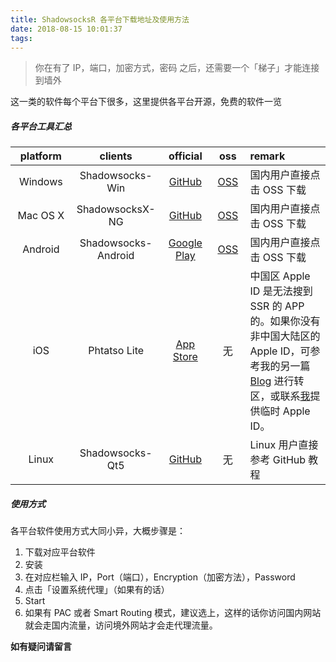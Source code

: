 ```yaml
---
title: ShadowsocksR 各平台下载地址及使用方法
date: 2018-08-15 10:01:37
tags:
---
```


> 你在有了 IP，端口，加密方式，密码 之后，还需要一个「梯子」才能连接到墙外

这一类的软件每个平台下很多，这里提供各平台开源，免费的软件一览

##### 各平台工具汇总

<style>
table th:nth-of-type(1) {
    width: 100px;
}
table th:nth-of-type(2) {
    width: 100px;
}
table th:nth-of-type(3) {
    width: 80px;
}
table th:nth-of-type(4) {
    width: 50px;
}
table th:nth-of-type(5) {
    width: 200px;
}
</style>

platform | clients | official | oss | remark
:---: | :---: | :---: | :---: | :---
Windows | Shadowsocks-Win | [GitHub](https://github.com/shadowsocks/shadowsocks-windows/releases) | [OSS](https://timeline229-image.oss-cn-hangzhou.aliyuncs.com/ssr-clients/Shadowsocks-2.exe) | 国内用户直接点击 OSS 下载
Mac OS X | ShadowsocksX-NG | [GitHub](https://github.com/shadowsocks/ShadowsocksX-NG/releases) | [OSS](https://timeline229-image.oss-cn-hangzhou.aliyuncs.com/ssr-clients/ShadowsocksX-NG.app.zip) | 国内用户直接点击 OSS 下载
Android | Shadowsocks-Android | [Google Play](https://play.google.com/store/apps/details?id=com.github.shadowsocks) | [OSS](https://timeline229-image.oss-cn-hangzhou.aliyuncs.com/ssr-clients/Shadowsocks.apk) | 国内用户直接点击 OSS 下载
iOS | Phtatso Lite | [App Store](https://itunes.apple.com/us/app/wingy-http-s-socks5-proxy-utility/id1178584911) | 无 | 中国区 Apple ID 是无法搜到 SSR 的 APP 的。如果你没有非中国大陆区的 Apple ID，可参考我的另一篇 [Blog](https://blog.timeline229.com/transfer-appleid-to-us/) 进行转区，或联系[我](mailto:zhangzhanqicixi@gmail.com)提供临时 Apple ID。
Linux | Shadowsocks-Qt5 | [GitHub](https://github.com/shadowsocks/shadowsocks-qt5/wiki/Installation) | 无 | Linux 用户直接参考 GitHub 教程

<!--more-->

##### 使用方式

各平台软件使用方式大同小异，大概步骤是：
1. 下载对应平台软件
2. 安装
3. 在对应栏输入 IP，Port（端口），Encryption（加密方法），Password
4. 点击「设置系统代理」（如果有的话）
5. Start
6. 如果有 PAC 或者 Smart Routing 模式，建议选上，这样的话你访问国内网站就会走国内流量，访问境外网站才会走代理流量。

**如有疑问请留言**